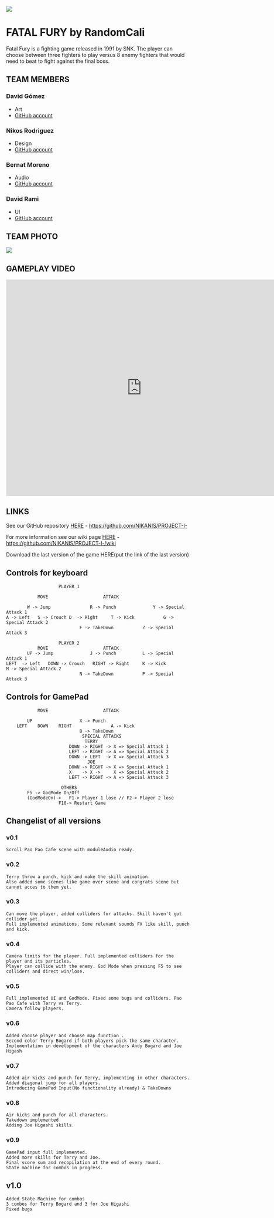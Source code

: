 ﻿![](https://lh3.googleusercontent.com/yU7MrhiaFYht1BrckwnK3PqM7Ga-Y95iIMQ0fUV5Yp8nueO6fKCfzxq_ttAPbWfO_Rk1A6bG8yp_KQjb9I22nAj-v4LONWHL3lok6NI3)

# FATAL FURY by RandomCali 
Fatal Fury is a fighting game released in 1991 by SNK. 
The player can choose between three fighters to play versus 8 enemy fighters that would need to beat to fight against the final boss.

## TEAM MEMBERS

### David Gómez
- Art
- [GitHub account](https://github.com/davidgomezupc)

### Nikos Rodriguez
- Design
- [GitHub account](https://github.com/NIKANIS)

### Bernat Moreno
- Audio
- [GitHub account](https://github.com/bernatmoreno)

### David Rami
- UI
- [GitHub account](https://github.com/Paideieitor)


## TEAM PHOTO
![](https://lh3.googleusercontent.com/pn-17VS_OT4YVqz__Df8kQKjgPT5FehWDj1oBYtKlGyiGnWIQnvN_gEhiSq_WObWZ5mHJAvTS93tdR-do2gY3MKGrNsiClZOYEdbjP4al0NxA5dYLjOPmV7FsrEr1xQtPSdVFqLw)

## GAMEPLAY VIDEO
<iframe width="740" height="590" src="https://www.youtube.com/watch?v=BBHy1MDbnAo&feature=youtu.be" frameborder="0" allowfullscreen></iframe> 

## LINKS
See our GitHub repository [HERE](https://github.com/NIKANIS/PROJECT-I-.git) - https://github.com/NIKANIS/PROJECT-I-

For more information see our wiki page [HERE](https://github.com/NIKANIS/PROJECT-I-/wiki) - https://github.com/NIKANIS/PROJECT-I-/wiki

Download the last version of the game HERE(put the link of the last version)

## Controls for keyboard

					    PLAYER 1
				
       			MOVE			 		 ATTACK
		
	 		W -> Jump				R -> Punch  			Y -> Special Attack 1		
	A -> Left	S -> Crouch	D  -> Right		T -> Kick			G -> Special Attack 2
		 						F -> TakeDown			Z -> Special Attack 3
								
					    PLAYER 2
       			MOVE			 		 ATTACK
	 	 	UP -> Jump				J -> Punch	 		L -> Special Attack 1
	LEFT  -> Left	DOWN -> Crouch	 RIGHT -> Right		K -> Kick			M -> Special Attack 2
								N -> TakeDown			P -> Special Attack 3
## Controls for GamePad
				
       			MOVE			 		 ATTACK
		
	 		UP					X -> Punch  			 		
		LEFT	DOWN	RIGHT				A -> Kick			
		 						B -> TakeDown			
							     SPECIAL ATTACKS
								  TERRY
							DOWN -> RIGHT -> X => Special Attack 1
							LEFT -> RIGHT -> A => Special Attack 2
							DOWN -> LEFT  -> X => Special Attack 3
								   JOE
							DOWN -> RIGHT -> X => Special Attack 1
							X    -> X -> 	 X => Special Attack 2
							LEFT -> RIGHT -> A => Special Attack 3
								
					     OTHERS
			F5 -> GodMode On/Off
			(GodModeOn)-> 	F1-> Player 1 lose // F2-> Player 2 lose
						F10-> Restart Game

## Changelist of all versions
### v0.1
	Scroll Pao Pao Cafe scene with moduleAudio ready.
	
### v0.2
	Terry throw a punch, kick and make the skill animation. 
	Also added some scenes like game over scene and congrats scene but cannot acces to them yet.
	
### v0.3
	Can move the player, added colliders for attacks. Skill haven't got collider yet. 
	Full implemented animations. Some relevant sounds FX like skill, punch and kick.
	
### v0.4 
 	Camera limits for the player. Full implemented colliders for the player and its particles. 
	Player can collide with the enemy. God Mode when pressing F5 to see colliders and direct win/lose.
	
### v0.5
	Full implemented UI and GodMode. Fixed some bugs and colliders. Pao Pao Cafe with Terry vs Terry. 
	Camera follow players.
	
### v0.6
	Added choose player and choose map function .
	Second color Terry Bogard if both players pick the same character.
	Implementation in development of the characters Andy Bogard and Joe Higash
	
### v0.7 
	Added air kicks and punch for Terry, implementing in other characters.
	Added diagonal jump for all players.
	Introducing GamePad Input(No functionality already) & TakeDowns

### v0.8
	Air kicks and punch for all characters.
	Takedown implemented
	Adding Joe Higashi skills.
	
### v0.9
	GamePad input full implemented.
	Added more skills for Terry and Joe.
	Final score sum and recopilation at the end of every round.
	State machine for combos in progress.
## v1.0
	Added State Machine for combos
	3 combos for Terry Bogard and 3 for Joe Higashi
	Fixed bugs
	
